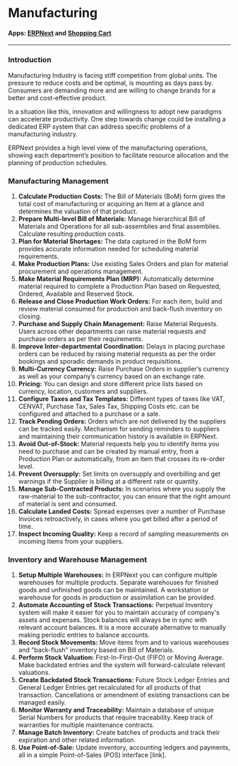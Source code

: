 # Manufacturing

#### Apps: [ERPNext](apps/erpnext) and [Shopping Cart](apps/shopping-cart)

---

### Introduction

Manufacturing Industry is facing stiff competition from global units. The pressure to reduce costs and be optimal, is mounting as days pass by. Consumers are demanding more and are willing to change brands for a better and cost-effective product.

In a situation like this, innovation and willingness to adopt new paradigms can accelerate productivity. One step towards change could be installing a dedicated ERP system that can address specific problems of a  manufacturing industry.

ERPNext  provides a high level view of the manufacturing operations, showing each department’s position to facilitate resource allocation and the planning of production schedules.

### Manufacturing Management

1. **Calculate Production Costs:** The Bill of Materials (BoM) form gives the total cost of manufacturing or acquiring an Item at a glance and determines the valuation of that product.
2. **Prepare Multi-level Bill of Materials:** Manage hierarchical Bill of Materials and Operations for all sub-assemblies and final assemblies. Calculate resulting production costs.
3. **Plan for Material Shortages:** The data captured in the BoM form provides accurate information needed for scheduling material requirements.
4. **Make Production Plans:** Use existing Sales Orders and plan for material procurement and operations management.
5. **Make Material Requirements Plan (MRP):** Automatically determine material required to complete a Production Plan based on Requested, Ordered, Available and Reserved Stock.
6. **Release and Close Production Work Orders:** For each item, build and review material consumed for production and back-flush inventory on closing.
7. **Purchase and Supply Chain Management:** Raise Material Requests. Users across other departments can raise material requests and purchase orders as per their requirements. 
8. **Improve Inter-departmental Coordination:** Delays in placing purchase orders can be reduced by raising material requests as per the order bookings and sporadic demands in product requisitions.
9. **Multi-Currency Currency:** Raise Purchase Orders in supplier’s currency as well as your company’s currency based on an exchange rate.
10. **Pricing:** You can design and store different price lists based on currency, location, customers and suppliers.
11. **Configure Taxes and Tax Templates:** Different types of taxes like VAT, CENVAT, Purchase Tax, Sales Tax, Shipping Costs etc. can be configured and attached to a purchase or a sale.
12. **Track Pending Orders:** Orders which are not delivered by the suppliers can be tracked easily. Mechanism for sending reminders to suppliers and maintaining their communication history is available in ERPNext.
13. **Avoid Out-of-Stock:** Material requests help you to identify items you need to purchase and can be created by manual entry, from a Production Plan or automatically, from an item that crosses its re-order level.
14. **Prevent Oversupply:** Set limits on oversupply and overbilling and get warnings if the Supplier is billing at a different rate or quantity.
15. **Manage Sub-Contracted Products:** In scenarios where you supply the raw-material to the sub-contractor, you can ensure that the right amount of material is sent and consumed.
16. **Calculate Landed Costs:** Spread expenses over a number of Purchase Invoices retroactively, in cases where you get billed after a period of time.
17. **Inspect Incoming Quality:** Keep a record of sampling measurements on incoming Items from your suppliers.

### Inventory and Warehouse Management

1. **Setup Multiple Warehouses:** In ERPNext you can configure multiple warehouses for multiple products. Separate warehouses for finished goods and unfinished goods can be maintained. A workstation or warehouse for goods in production or assimilation can be provided.
1. **Automate Accounting of Stock Transactions:** Perpetual Inventory system will make it easier for you to maintain accuracy of company's assets and expenses. Stock balances will always be in sync with relevant account balances. It is a more accurate alternative to manually making periodic entries to balance accounts.
1. **Record Stock Movements:** Move items from and to various warehouses and "back-flush" inventory based on Bill of Materials.
1. **Perform Stock Valuation:** First-In-First-Out (FIFO) or Moving Average. Make backdated entries and the system will forward-calculate relevant valuations.
1. **Create Backdated Stock Transactions:** Future Stock Ledger Entries and General Ledger Entries get recalculated for all products of that transaction. Cancellations or amendment of existing transactions can be managed easily. 
1. **Monitor Warranty and Traceability:** Maintain a database of unique Serial Numbers for products that require traceability. Keep track of warranties for multiple maintenance contracts.
1. **Manage Batch Inventory:** Create batches of products and track their expiration and other related information.
1. **Use Point-of-Sale:** Update inventory, accounting ledgers and payments, all in a simple Point-of-Sales (POS) interface [link].

